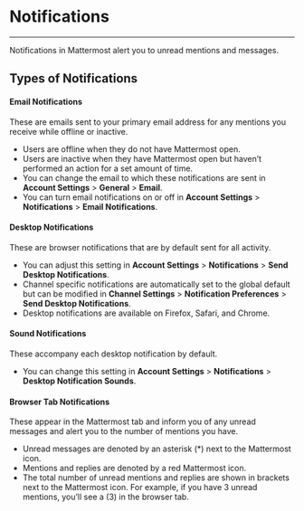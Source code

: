 # Notifications
___

Notifications in Mattermost alert you to unread mentions and messages.

## Types of Notifications

#### Email Notifications
These are emails sent to your primary email address for any mentions you receive while offline or inactive.
- Users are offline when they do not have Mattermost open.
- Users are inactive when they have Mattermost open but haven’t performed an action for a set amount of time.
- You can change the email to which these notifications are sent in **Account Settings** > **General** > **Email**.
- You can turn email notifications on or off in **Account Settings** > **Notifications** > **Email Notifications**.

#### Desktop Notifications
These are browser notifications that are by default sent for all activity.
- You can adjust this setting in **Account Settings** > **Notifications** > **Send Desktop Notifications**.
- Channel specific notifications are automatically set to the global default but can be modified in **Channel Settings** > **Notification Preferences** > **Send Desktop Notifications**.
- Desktop notifications are available on Firefox, Safari, and Chrome.


#### Sound Notifications
These accompany each desktop notification by default.
- You can change this setting in **Account Settings** > **Notifications** > **Desktop Notification Sounds**. 


#### Browser Tab Notifications
These appear in the Mattermost tab and inform you of any unread messages and alert you to the number of mentions you have.
- Unread messages are denoted by an asterisk (*) next to the Mattermost icon.
- Mentions and replies are denoted by a red Mattermost icon.
- The total number of unread mentions and replies are shown in brackets next to the Mattermost icon. For example, if you have 3 unread mentions, you’ll see a (3) in the browser tab. 

